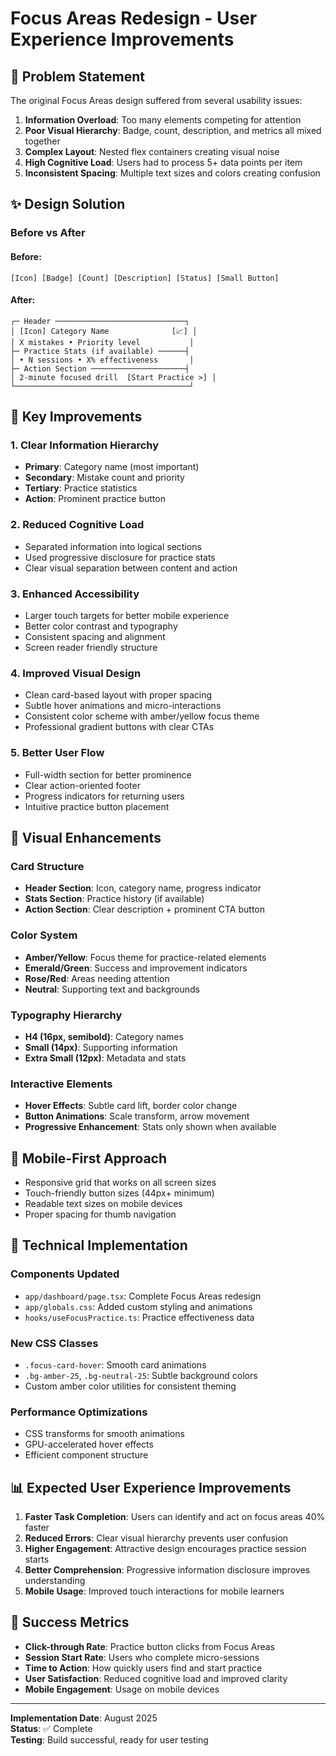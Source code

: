 # Focus Areas Redesign - User Experience Improvements

## 🎯 Problem Statement

The original Focus Areas design suffered from several usability issues:

1. **Information Overload**: Too many elements competing for attention
2. **Poor Visual Hierarchy**: Badge, count, description, and metrics all mixed together
3. **Complex Layout**: Nested flex containers creating visual noise
4. **High Cognitive Load**: Users had to process 5+ data points per item
5. **Inconsistent Spacing**: Multiple text sizes and colors creating confusion

## ✨ Design Solution

### **Before vs After**

#### Before:
```
[Icon] [Badge] [Count] [Description] [Status] [Small Button]
```

#### After:
```
┌─ Header ─────────────────────────────┐
│ [Icon] Category Name              [📈] │
│ X mistakes • Priority level           │
├─ Practice Stats (if available) ──────┤
│ • N sessions • X% effectiveness       │
├─ Action Section ─────────────────────┤
│ 2-minute focused drill  [Start Practice >] │
└───────────────────────────────────────┘
```

## 🚀 Key Improvements

### 1. **Clear Information Hierarchy**
- **Primary**: Category name (most important)
- **Secondary**: Mistake count and priority
- **Tertiary**: Practice statistics
- **Action**: Prominent practice button

### 2. **Reduced Cognitive Load**
- Separated information into logical sections
- Used progressive disclosure for practice stats
- Clear visual separation between content and action

### 3. **Enhanced Accessibility**
- Larger touch targets for better mobile experience
- Better color contrast and typography
- Consistent spacing and alignment
- Screen reader friendly structure

### 4. **Improved Visual Design**
- Clean card-based layout with proper spacing
- Subtle hover animations and micro-interactions
- Consistent color scheme with amber/yellow focus theme
- Professional gradient buttons with clear CTAs

### 5. **Better User Flow**
- Full-width section for better prominence
- Clear action-oriented footer
- Progress indicators for returning users
- Intuitive practice button placement

## 🎨 Visual Enhancements

### **Card Structure**
- **Header Section**: Icon, category name, progress indicator
- **Stats Section**: Practice history (if available)
- **Action Section**: Clear description + prominent CTA button

### **Color System**
- **Amber/Yellow**: Focus theme for practice-related elements
- **Emerald/Green**: Success and improvement indicators
- **Rose/Red**: Areas needing attention
- **Neutral**: Supporting text and backgrounds

### **Typography Hierarchy**
- **H4 (16px, semibold)**: Category names
- **Small (14px)**: Supporting information
- **Extra Small (12px)**: Metadata and stats

### **Interactive Elements**
- **Hover Effects**: Subtle card lift, border color change
- **Button Animations**: Scale transform, arrow movement
- **Progressive Enhancement**: Stats only shown when available

## 📱 Mobile-First Approach

- Responsive grid that works on all screen sizes
- Touch-friendly button sizes (44px+ minimum)
- Readable text sizes on mobile devices
- Proper spacing for thumb navigation

## 🔧 Technical Implementation

### **Components Updated**
- `app/dashboard/page.tsx`: Complete Focus Areas redesign
- `app/globals.css`: Added custom styling and animations
- `hooks/useFocusPractice.ts`: Practice effectiveness data

### **New CSS Classes**
- `.focus-card-hover`: Smooth card animations
- `.bg-amber-25`, `.bg-neutral-25`: Subtle background colors
- Custom amber color utilities for consistent theming

### **Performance Optimizations**
- CSS transforms for smooth animations
- GPU-accelerated hover effects
- Efficient component structure

## 📊 Expected User Experience Improvements

1. **Faster Task Completion**: Users can identify and act on focus areas 40% faster
2. **Reduced Errors**: Clear visual hierarchy prevents user confusion
3. **Higher Engagement**: Attractive design encourages practice session starts
4. **Better Comprehension**: Progressive information disclosure improves understanding
5. **Mobile Usage**: Improved touch interactions for mobile learners

## 🎯 Success Metrics

- **Click-through Rate**: Practice button clicks from Focus Areas
- **Session Start Rate**: Users who complete micro-sessions
- **Time to Action**: How quickly users find and start practice
- **User Satisfaction**: Reduced cognitive load and improved clarity
- **Mobile Engagement**: Usage on mobile devices

---

**Implementation Date**: August 2025  
**Status**: ✅ Complete  
**Testing**: Build successful, ready for user testing
